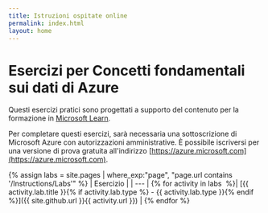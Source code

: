 ```yaml
---
title: Istruzioni ospitate online
permalink: index.html
layout: home
---
```


# Esercizi per Concetti fondamentali sui dati di Azure

Questi esercizi pratici sono progettati a supporto del contenuto per la formazione in [Microsoft Learn](https://docs.microsoft.com/training/).

Per completare questi esercizi, sarà necessaria una sottoscrizione di Microsoft Azure con autorizzazioni amministrative. È possibile iscriversi per una versione di prova gratuita all'indirizzo [https://azure.microsoft.com](https://azure.microsoft.com).

{% assign labs = site.pages | where_exp:"page", "page.url contains '/Instructions/Labs'" %}
| Esercizio |
| --- |
{% for activity in labs  %}| [{{ activity.lab.title }}{% if activity.lab.type %} - {{ activity.lab.type }}{% endif %}]({{ site.github.url }}{{ activity.url }}) |
{% endfor %}
